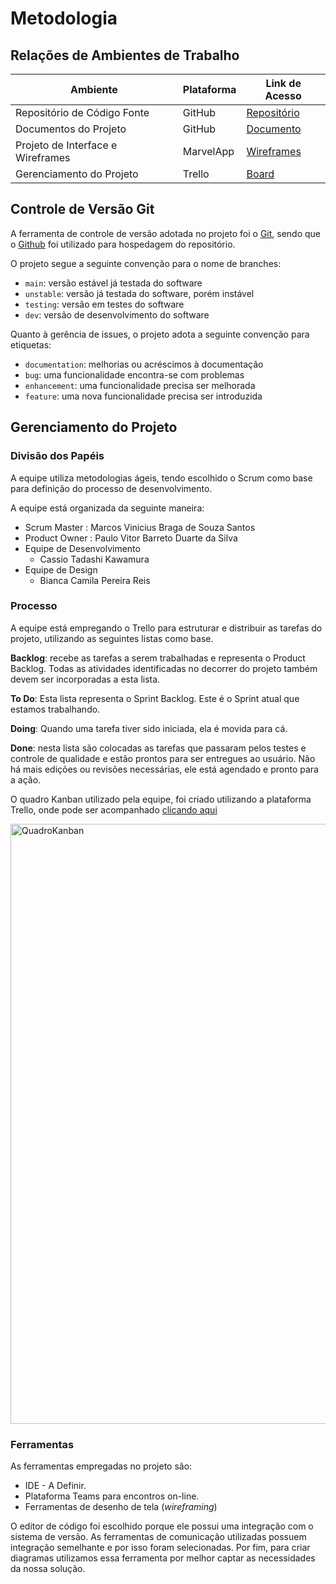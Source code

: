 
# Metodologia

## Relações de Ambientes de Trabalho

| Ambiente | Plataforma | Link de Acesso |
|----------|----------|----------|
| Repositório de Código Fonte | GitHub | [Repositório](https://github.com/ICEI-PUC-Minas-PMV-ADS/pmv-ads-2023-1-e1-proj-web-t7-medicfy) |
| Documentos do Projeto | GitHub | [Documento](https://github.com/ICEI-PUC-Minas-PMV-ADS/pmv-ads-2023-1-e1-proj-web-t7-medicfy/projects?query=is%3Aopen) |
| Projeto de Interface e Wireframes | MarvelApp | [Wireframes](https://marvelapp.com/prototype/bf3e02b/screen/91254587/handoff) |
| Gerenciamento do Projeto | Trello | [Board](https://trello.com/invite/medicfy1/ATTI474d53845707099bf6503094925146c8BC6BF297) |

## Controle de Versão Git

A ferramenta de controle de versão adotada no projeto foi o
[Git](https://git-scm.com/), sendo que o [Github](https://github.com)
foi utilizado para hospedagem do repositório.

O projeto segue a seguinte convenção para o nome de branches:

- `main`: versão estável já testada do software
- `unstable`: versão já testada do software, porém instável
- `testing`: versão em testes do software
- `dev`: versão de desenvolvimento do software

Quanto à gerência de issues, o projeto adota a seguinte convenção para etiquetas:

- `documentation`: melhorias ou acréscimos à documentação
- `bug`: uma funcionalidade encontra-se com problemas
- `enhancement`: uma funcionalidade precisa ser melhorada
- `feature`: uma nova funcionalidade precisa ser introduzida

## Gerenciamento do Projeto

### Divisão dos Papéis

A equipe utiliza metodologias ágeis, tendo escolhido o Scrum como base para definição do processo de desenvolvimento.

A equipe está organizada da seguinte maneira:
- Scrum Master : Marcos Vinicius Braga de Souza Santos
- Product Owner : Paulo Vitor Barreto Duarte da Silva
- Equipe de Desenvolvimento
    * Cassio Tadashi Kawamura
- Equipe de Design
    * Bianca Camila Pereira Reis

### Processo

A equipe está empregando o Trello para estruturar e distribuir as tarefas do projeto, utilizando as seguintes listas como base.

**Backlog**: recebe as tarefas a serem trabalhadas e representa o Product Backlog. Todas as atividades identificadas no decorrer do projeto também devem ser incorporadas a esta lista.

**To Do**: Esta lista representa o Sprint Backlog. Este é o Sprint atual que estamos trabalhando.

**Doing**: Quando uma tarefa tiver sido iniciada, ela é movida para cá.

**Done**: nesta lista são colocadas as tarefas que passaram pelos testes e controle de qualidade e estão prontos para ser entregues ao usuário. Não há mais edições ou revisões necessárias, ele está agendado e pronto para a ação.

O quadro Kanban utilizado pela equipe, foi criado utilizando a plataforma Trello, onde  pode ser acompanhado [clicando aqui](https://trello.com/b/zNTnzy6k/kanban-medicfy)


<img width="960" alt="QuadroKanban" src="https://user-images.githubusercontent.com/129125620/232237566-2d62c361-2063-4793-9b2f-ce02f84d3137.png">

### Ferramentas

As ferramentas empregadas no projeto são:

- IDE - A Definir.
- Plataforma Teams para encontros on-line.
- Ferramentas de desenho de tela (_wireframing_)

O editor de código foi escolhido porque ele possui uma integração com o
sistema de versão. As ferramentas de comunicação utilizadas possuem
integração semelhante e por isso foram selecionadas. Por fim, para criar
diagramas utilizamos essa ferramenta por melhor captar as
necessidades da nossa solução.
